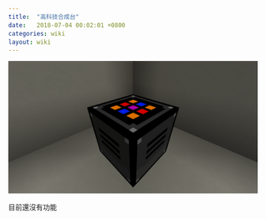 ```yaml
---
title:  "高科技合成台"
date:   2018-07-04 00:02:01 +0800
categories: wiki
layout: wiki
---
```


![](/assets/img/wiki/ht-ct/overview.png)

目前還沒有功能